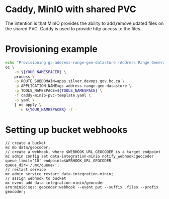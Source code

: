 # Caddy, MinIO with shared PVC

The intention is that MinIO provides the ability to add,remove,udated files on the shared PVC.
Caddy is used to provide http access to the files.


# Provisioning example

```bash
echo "Provisioning gc-address-range-gen-datastore (Address Range Generator)"
oc \
    -n ${YOUR_NAMESPACER} \
    process \
    -p ROUTE_SUBDOMAIN=apps.silver.devops.gov.bc.ca \
    -p APPLICATION_NAME=gc-address-range-gen-datastore \
    -p TOOLS_NAMESPACE=${TOOLS_NAMESPACE} \
    -f caddy-minio-pvc-template.yaml \
    -o yaml \
    | oc apply \
      -n ${YOUR_NAMESPACER} -f -
```

# Setting up bucket webhooks

```
// create a bucket
mc mb data/geocoder;
// create a webhook, where $WEBHOOK_URL_GEOCODER is a target endpoint
mc admin config set data-integration-minio notify_webhook:geocoder queue_limit='10' endpoint=$WEBHOOK_URL_GEOCODER queue_dir='/.mc/queue/';
// restart service
mc admin service restart data-integration-minio;
// assign webhook to bucket 
mc event add data-integration-minio/geocoder arn:minio:sqs::geocoder:webhook --event put --suffix .files --prefix geocoder;
```
